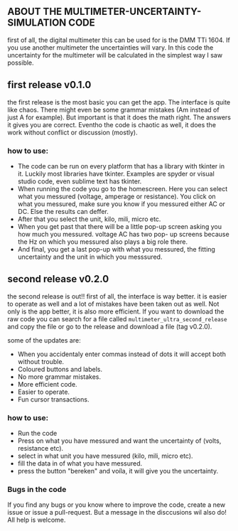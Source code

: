 ## ABOUT THE MULTIMETER-UNCERTAINTY-SIMULATION CODE
first of all, the digital multimeter this can be used for is the DMM TTi 1604. If you use another multimeter the uncertainties will vary.
In this code the uncertainty for the multimeter will be calculated in the simplest way I saw possible.

## first release v0.1.0
the first release is the most basic you can get the app. The interface is quite like chaos. There might even be some grammar mistakes (Am instead of just A for example). But important is that it does the math right. The answers it gives you are correct. Eventho the code is chaotic as well, it does the work without conflict or discussion (mostly).

### how to use:
- The code can be run on every platform that has a library with tkinter in it. Luckily most libraries have tkinter.       Examples are spyder or visual studio code, even sublime text has tkinter.
- When running the code you go to the homescreen. Here you can select what you messured (voltage, amperage or             resistance). You click on what you messured, make sure you know if you messured either AC or DC. Else the results can   deffer. 
- After that you select the unit, kilo, mili, micro etc. 
- When you get past that there will be a little pop-up screen asking you how much you messured. voltage AC has two pop-   up screens because the Hz on which you messured also plays a big role there. 
- And final, you get a last pop-up with what you messured, the fitting uncertainty and the unit in which you messsured.

## second release v0.2.0
the second release is out!!
first of all, the interface is way better. it is easier to operate as well and a lot of mistakes have been taken out as well. Not only is the app better, it is also more efficient. If you want to download the raw code you can search for a file called `multimeter_ultra_second_release` and copy the file or go to the release and download a file (tag v0.2.0).

some of the updates are:
- When you accidentaly enter commas instead of dots it will accept both without trouble.
- Coloured buttons and labels. 
- No more grammar mistakes.
- More efficient code.
- Easier to operate.
- Fun cursor transactions.

### how to use:
- Run the code
- Press on what you have messured and want the uncertainty of (volts, resistance etc).
- select in what unit you have messured (kilo, mili, micro etc).
- fill the data in of what you have messured.
- press the button "bereken" and voíla, it will give you the uncertainty.

### Bugs in the code
If you find any bugs or you know where to improve the code, create a new issue or issue a pull-request. But a message in the disccusions wil also do! All help is welcome.
